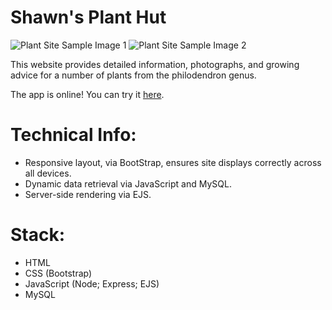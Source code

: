 # Shawn's Plant Hut

![Plant Site Sample Image 1](https://github.com/Shawn-29/ShawnPlantHut/blob/master/public/images/PlantSiteSample1.jpg)
![Plant Site Sample Image 2](https://github.com/Shawn-29/ShawnPlantHut/blob/master/public/images/PlantSiteSample2.jpg)

This website provides detailed information, photographs, and growing advice for a number of plants from the philodendron genus.

The app is online! You can try it [here](https://shawn-plant-hut.herokuapp.com/).

# Technical Info:
- Responsive layout, via BootStrap, ensures site displays correctly across all devices.
- Dynamic data retrieval via JavaScript and MySQL.
- Server-side rendering via EJS.

# Stack:
- HTML
- CSS (Bootstrap)
- JavaScript (Node; Express; EJS)
- MySQL
